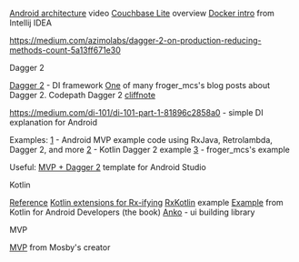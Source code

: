 
[Android architecture](https://www.youtube.com/watch?v=BlkJzgjzL0c) video
[Couchbase Lite](http://developer.couchbase.com/documentation/mobile/current/get-started/couchbase-lite-overview/index.html) overview
[Docker intro](https://www.youtube.com/watch?v=IgJXYU3GOM4) from Intellij IDEA

https://medium.com/azimolabs/dagger-2-on-production-reducing-methods-count-5a13ff671e30

Dagger 2

[Dagger 2](http://google.github.io/dagger/) - DI framework
[One](http://frogermcs.github.io/dependency-injection-with-dagger-2-introdution-to-di/) of many froger_mcs's blog posts about Dagger 2.
Codepath Dagger 2 [cliffnote](https://guides.codepath.com/android/Dependency-Injection-with-Dagger-2)

https://medium.com/di-101/di-101-part-1-81896c2858a0 - simple DI explanation for Android

Examples:
[1](https://github.com/grandstaish/hello-mvp-dagger-2) - Android MVP example code using RxJava, Retrolambda, Dagger 2, and more
[2](https://github.com/damianpetla/kotlin-dagger-example) - Kotlin Dagger 2 example
[3](https://github.com/frogermcs/GithubClient) - froger_mcs's example

Useful:
[MVP + Dagger 2](https://github.com/benoitletondor/Android-Studio-MVP-template) template for Android Studio

Kotlin

[Reference](https://kotlinlang.org/docs/reference/)
[Kotlin extensions for Rx-ifying](http://vishnurajeevan.com/2016/02/13/Using-Kotlin-Extensions-for-Rx-ifying/)
[RxKotlin](https://github.com/ReactiveX/RxKotlin/blob/0.x/src/examples/kotlin/rx/lang/kotlin/examples/examples.kt) example
[Example](https://github.com/antoniolg/Kotlin-for-Android-Developers) from Kotlin for Android Developers (the book)
[Anko](https://github.com/Kotlin/anko) - ui building library

MVP

[MVP](http://hannesdorfmann.com/mosby/mvp/) from Mosby's creator
